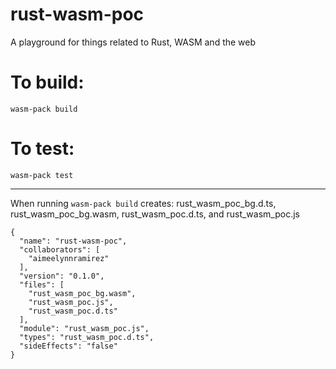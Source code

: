 # rust-wasm-poc
A playground for things related to Rust, WASM and the web


# To build:
`wasm-pack build`
# To test:
`wasm-pack test`

------------------------------
When running `wasm-pack build`  creates:
rust_wasm_poc_bg.d.ts,
rust_wasm_poc_bg.wasm,
rust_wasm_poc.d.ts, and 
rust_wasm_poc.js

```
{
  "name": "rust-wasm-poc",
  "collaborators": [
    "aimeelynnramirez"
  ],
  "version": "0.1.0",
  "files": [
    "rust_wasm_poc_bg.wasm",
    "rust_wasm_poc.js",
    "rust_wasm_poc.d.ts"
  ],
  "module": "rust_wasm_poc.js",
  "types": "rust_wasm_poc.d.ts",
  "sideEffects": "false"
}
```